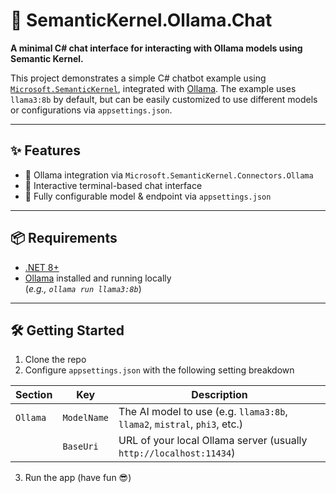 # 🧠 SemanticKernel.Ollama.Chat

**A minimal C# chat interface for interacting with Ollama models using Semantic Kernel.**

This project demonstrates a simple C# chatbot example using [`Microsoft.SemanticKernel`](https://learn.microsoft.com/en-us/semantic-kernel/overview/), integrated with [Ollama](https://ollama.com/).
The example uses `llama3:8b` by default, but can be easily customized to use different models or configurations via `appsettings.json`.

---

## ✨ Features

- 🔌 Ollama integration via `Microsoft.SemanticKernel.Connectors.Ollama`
- 💬 Interactive terminal-based chat interface
- 🧱  Fully configurable model & endpoint via `appsettings.json`

---

## 📦 Requirements

- [.NET 8+](https://dotnet.microsoft.com/)
- [Ollama](https://ollama.com/) installed and running locally  
  (_e.g., `ollama run llama3:8b`_)

---

## 🛠️ Getting Started

1. Clone the repo
2. Configure `appsettings.json` with the following setting breakdown

| Section             | Key              | Description                                                                 |
|---------------------|------------------|-----------------------------------------------------------------------------|
| `Ollama`            | `ModelName`      | The AI model to use (e.g. `llama3:8b`, `llama2`, `mistral`, `phi3`, etc.)   |
|                     | `BaseUri`        | URL of your local Ollama server (usually `http://localhost:11434`)          |

3. Run the app (have fun 😎)